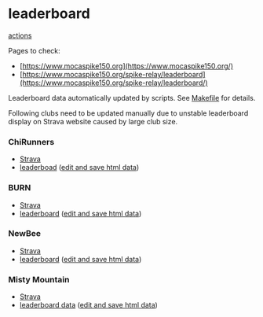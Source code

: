 # leaderboard

[actions](https://github.com/mocaspike150/leaderboard/actions)


Pages to check:

- [https://www.mocaspike150.org](https://www.mocaspike150.org/)
- [https://www.mocaspike150.org/spike-relay/leaderboard](https://www.mocaspike150.org/spike-relay/leaderboard/)

Leaderboard data automatically updated by scripts. See [Makefile](Makefile) for details.

Following clubs need to be updated manually due to unstable leaderboard display on Strava website caused by large club size.


### ChiRunners
- [Strava](https://www.strava.com/clubs/72363)
- [leaderboad](https://www.mocaspike150.org/leaderboard/data/html/72363.html) ([edit and save html data](https://github.com/mocaspike150/leaderboard/edit/master/data/html/72363.html))


###  BURN
- [Strava](https://www.strava.com/clubs/128445)
- [leaderboard](https://www.mocaspike150.org/leaderboard/data/html/128445.html) ([edit and save html data](https://github.com/mocaspike150/leaderboard/edit/master/data/html/128445.html))

### NewBee
- [Strava](https://www.strava.com/clubs/204946)
- [leaderboard](https://www.mocaspike150.org/leaderboard/data/html/204946.html) ([edit and save html data](https://github.com/mocaspike150/leaderboard/edit/master/data/html/204946.html))

### Misty Mountain
- [Strava](https://www.strava.com/clubs/241951)
- [leaderboard data](https://www.mocaspike150.org/leaderboard/data/html/241951.html) ([edit and save html data](https://github.com/mocaspike150/leaderboard/edit/master/data/html/241951.html))
